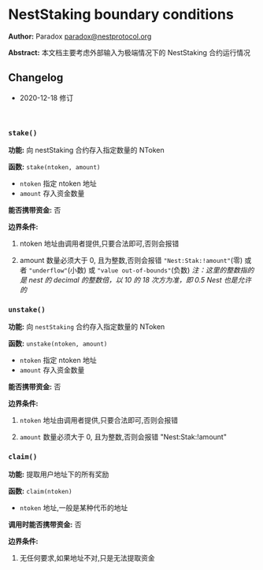 # NestStaking boundary conditions

**Author:** Paradox  <paradox@nestprotocol.org>

**Abstract:** 本文档主要考虑外部输入为极端情况下的 NestStaking 合约运行情况

## Changelog

- 2020-12-18 修订


&emsp;

### `stake()`

**功能:** 向 nestStaking 合约存入指定数量的 NToken

**函数:** `stake(ntoken, amount)`
   + `ntoken` 指定 ntoken 地址
   + `amount` 存入资金数量

**能否携带资金:** 否

**边界条件:**

1. ntoken 地址由调用者提供,只要合法即可,否则会报错

2. amount 数量必须大于 0, 且为整数,否则会报错 `"Nest:Stak:!amount"`(零) 或者 `"underflow"`(小数) 或 `"value out-of-bounds"`(负数)
   *注：这里的整数指的是 nest 的 decimal 的整数倍，以 10 的 18 次方为准，即 0.5 Nest 也是允许的*


### `unstake()`

**功能:** 向 `nestStaking` 合约存入指定数量的 NToken

**函数:** `unstake(ntoken, amount)`
   + `ntoken` 指定 ntoken 地址
   + `amount` 存入资金数量

**能否携带资金:** 否

**边界条件:**
1. `ntoken` 地址由调用者提供,只要合法即可,否则会报错

2. `amount` 数量必须大于 0, 且为整数,否则会报错 "Nest:Stak:!amount"


### `claim()` 

**功能:** 提取用户地址下的所有奖励

**函数:** `claim(ntoken)`
   + `ntoken` 地址,一般是某种代币的地址

**调用时能否携带资金:** 否

**边界条件:**

1. 无任何要求,如果地址不对,只是无法提取资金